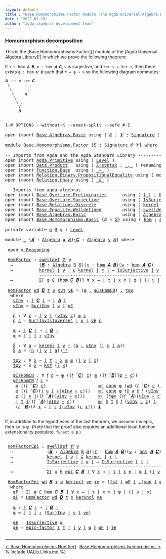 ```yaml
---
layout: default
title : "Base.Homomorphisms.Factor module (The Agda Universal Algebra Library)"
date : "2021-09-20"
author: "agda-algebras development team"
---
```


### <a id="homomorphism-decomposition">Homomorphism decomposition</a>

This is the [Base.Homomorphisms.Factor][] module of the [Agda Universal Algebra Library][] in which we prove the following theorem:

If `τ : hom 𝑨 𝑩`, `ν : hom 𝑨 𝑪`, `ν` is surjective, and `ker ν ⊆ ker τ`, then there exists `φ : hom 𝑪 𝑩` such that `τ = φ ∘ ν` so the following diagram commutes:

```
𝑨 --- ν ->> 𝑪
 \         .
  \       .
   τ     φ
    \   .
     \ .
      V
      𝑩
```

<pre class="Agda">

<a id="642" class="Symbol">{-#</a> <a id="646" class="Keyword">OPTIONS</a> <a id="654" class="Pragma">--without-K</a> <a id="666" class="Pragma">--exact-split</a> <a id="680" class="Pragma">--safe</a> <a id="687" class="Symbol">#-}</a>

<a id="692" class="Keyword">open</a> <a id="697" class="Keyword">import</a> <a id="704" href="Base.Algebras.Basic.html" class="Module">Base.Algebras.Basic</a> <a id="724" class="Keyword">using</a> <a id="730" class="Symbol">(</a> <a id="732" href="Base.Algebras.Basic.html#1160" class="Generalizable">𝓞</a> <a id="734" class="Symbol">;</a> <a id="736" href="Base.Algebras.Basic.html#1162" class="Generalizable">𝓥</a> <a id="738" class="Symbol">;</a> <a id="740" href="Base.Algebras.Basic.html#3888" class="Function">Signature</a> <a id="750" class="Symbol">)</a>

<a id="753" class="Keyword">module</a> <a id="760" href="Base.Homomorphisms.Factor.html" class="Module">Base.Homomorphisms.Factor</a> <a id="786" class="Symbol">{</a><a id="787" href="Base.Homomorphisms.Factor.html#787" class="Bound">𝑆</a> <a id="789" class="Symbol">:</a> <a id="791" href="Base.Algebras.Basic.html#3888" class="Function">Signature</a> <a id="801" href="Base.Algebras.Basic.html#1160" class="Generalizable">𝓞</a> <a id="803" href="Base.Algebras.Basic.html#1162" class="Generalizable">𝓥</a><a id="804" class="Symbol">}</a> <a id="806" class="Keyword">where</a>

<a id="813" class="Comment">-- Imports from Agda and the Agda Standard Library ---------------------------------------</a>
<a id="904" class="Keyword">open</a> <a id="909" class="Keyword">import</a> <a id="916" href="Agda.Primitive.html" class="Module">Agda.Primitive</a> <a id="931" class="Keyword">using</a> <a id="937" class="Symbol">(</a> <a id="939" href="Agda.Primitive.html#597" class="Postulate">Level</a> <a id="945" class="Symbol">)</a>
<a id="947" class="Keyword">open</a> <a id="952" class="Keyword">import</a> <a id="959" href="Data.Product.html" class="Module">Data.Product</a>   <a id="974" class="Keyword">using</a> <a id="980" class="Symbol">(</a> <a id="982" href="Data.Product.html#916" class="Function">Σ-syntax</a> <a id="991" class="Symbol">;</a> <a id="993" href="Agda.Builtin.Sigma.html#236" class="InductiveConstructor Operator">_,_</a> <a id="997" class="Symbol">)</a> <a id="999" class="Keyword">renaming</a> <a id="1008" class="Symbol">(</a><a id="1009" href="Agda.Builtin.Sigma.html#252" class="Field">proj₁</a> <a id="1015" class="Symbol">to</a> <a id="1018" class="Field">fst</a> <a id="1022" class="Symbol">;</a> <a id="1024" href="Agda.Builtin.Sigma.html#264" class="Field">proj₂</a> <a id="1030" class="Symbol">to</a> <a id="1033" class="Field">snd</a><a id="1036" class="Symbol">)</a>
<a id="1038" class="Keyword">open</a> <a id="1043" class="Keyword">import</a> <a id="1050" href="Function.Base.html" class="Module">Function.Base</a>  <a id="1065" class="Keyword">using</a> <a id="1071" class="Symbol">(</a> <a id="1073" href="Function.Base.html#1031" class="Function Operator">_∘_</a> <a id="1077" class="Symbol">)</a>
<a id="1079" class="Keyword">open</a> <a id="1084" class="Keyword">import</a> <a id="1091" href="Relation.Binary.PropositionalEquality.html" class="Module">Relation.Binary.PropositionalEquality</a> <a id="1129" class="Keyword">using</a> <a id="1135" class="Symbol">(</a> <a id="1137" class="Keyword">module</a> <a id="1144" href="Relation.Binary.PropositionalEquality.Core.html#2708" class="Module">≡-Reasoning</a> <a id="1156" class="Symbol">;</a> <a id="1158" href="Agda.Builtin.Equality.html#151" class="Datatype Operator">_≡_</a> <a id="1162" class="Symbol">;</a> <a id="1164" href="Relation.Binary.PropositionalEquality.Core.html#1130" class="Function">cong</a> <a id="1169" class="Symbol">)</a>
<a id="1171" class="Keyword">open</a> <a id="1176" class="Keyword">import</a> <a id="1183" href="Relation.Unary.html" class="Module">Relation.Unary</a> <a id="1198" class="Keyword">using</a> <a id="1204" class="Symbol">(</a> <a id="1206" href="Relation.Unary.html#1742" class="Function Operator">_⊆_</a> <a id="1210" class="Symbol">)</a>

<a id="1213" class="Comment">-- Imports from agda-algebras --------------------------------------------------------------</a>
<a id="1306" class="Keyword">open</a> <a id="1311" class="Keyword">import</a> <a id="1318" href="Base.Overture.Preliminaries.html" class="Module">Base.Overture.Preliminaries</a>      <a id="1351" class="Keyword">using</a> <a id="1357" class="Symbol">(</a> <a id="1359" href="Base.Overture.Preliminaries.html#4397" class="Function Operator">∣_∣</a> <a id="1363" class="Symbol">;</a> <a id="1365" href="Base.Overture.Preliminaries.html#4435" class="Function Operator">∥_∥</a> <a id="1369" class="Symbol">;</a> <a id="1371" href="Base.Overture.Preliminaries.html#4990" class="Function Operator">_⁻¹</a> <a id="1375" class="Symbol">)</a>
<a id="1377" class="Keyword">open</a> <a id="1382" class="Keyword">import</a> <a id="1389" href="Base.Overture.Surjective.html" class="Module">Base.Overture.Surjective</a>         <a id="1422" class="Keyword">using</a> <a id="1428" class="Symbol">(</a> <a id="1430" href="Base.Overture.Surjective.html#1692" class="Function">IsSurjective</a> <a id="1443" class="Symbol">;</a> <a id="1445" href="Base.Overture.Surjective.html#2311" class="Function">SurjInv</a> <a id="1453" class="Symbol">;</a> <a id="1455" href="Base.Overture.Surjective.html#2621" class="Function">SurjInvIsInverseʳ</a> <a id="1473" class="Symbol">;</a> <a id="1475" href="Base.Overture.Surjective.html#2788" class="Function">epic-factor</a> <a id="1487" class="Symbol">)</a>
<a id="1489" class="Keyword">open</a> <a id="1494" class="Keyword">import</a> <a id="1501" href="Base.Relations.Discrete.html" class="Module">Base.Relations.Discrete</a>          <a id="1534" class="Keyword">using</a> <a id="1540" class="Symbol">(</a> <a id="1542" href="Base.Relations.Discrete.html#4539" class="Function">kernel</a> <a id="1549" class="Symbol">)</a>
<a id="1551" class="Keyword">open</a> <a id="1556" class="Keyword">import</a> <a id="1563" href="Base.Equality.Welldefined.html" class="Module">Base.Equality.Welldefined</a>        <a id="1596" class="Keyword">using</a> <a id="1602" class="Symbol">(</a> <a id="1604" href="Base.Equality.Welldefined.html#2671" class="Function">swelldef</a> <a id="1613" class="Symbol">)</a>
<a id="1615" class="Keyword">open</a> <a id="1620" class="Keyword">import</a> <a id="1627" href="Base.Algebras.Basic.html" class="Module">Base.Algebras.Basic</a>              <a id="1660" class="Keyword">using</a> <a id="1666" class="Symbol">(</a> <a id="1668" href="Base.Algebras.Basic.html#6252" class="Function">Algebra</a> <a id="1676" class="Symbol">;</a> <a id="1678" href="Base.Algebras.Basic.html#9427" class="Function Operator">_̂_</a><a id="1681" class="Symbol">)</a>
<a id="1683" class="Keyword">open</a> <a id="1688" class="Keyword">import</a> <a id="1695" href="Base.Homomorphisms.Basic.html" class="Module">Base.Homomorphisms.Basic</a> <a id="1720" class="Symbol">{</a><a id="1721" class="Argument">𝑆</a> <a id="1723" class="Symbol">=</a> <a id="1725" href="Base.Homomorphisms.Factor.html#787" class="Bound">𝑆</a><a id="1726" class="Symbol">}</a> <a id="1728" class="Keyword">using</a> <a id="1734" class="Symbol">(</a> <a id="1736" href="Base.Homomorphisms.Basic.html#2682" class="Function">hom</a> <a id="1740" class="Symbol">;</a> <a id="1742" href="Base.Homomorphisms.Basic.html#4326" class="Function">epi</a> <a id="1746" class="Symbol">)</a>

<a id="1749" class="Keyword">private</a> <a id="1757" class="Keyword">variable</a> <a id="1766" href="Base.Homomorphisms.Factor.html#1766" class="Generalizable">α</a> <a id="1768" href="Base.Homomorphisms.Factor.html#1768" class="Generalizable">β</a> <a id="1770" href="Base.Homomorphisms.Factor.html#1770" class="Generalizable">γ</a> <a id="1772" class="Symbol">:</a> <a id="1774" href="Agda.Primitive.html#597" class="Postulate">Level</a>

<a id="1781" class="Keyword">module</a> <a id="1788" href="Base.Homomorphisms.Factor.html#1788" class="Module">_</a> <a id="1790" class="Symbol">{</a><a id="1791" href="Base.Homomorphisms.Factor.html#1791" class="Bound">𝑨</a> <a id="1793" class="Symbol">:</a> <a id="1795" href="Base.Algebras.Basic.html#6252" class="Function">Algebra</a> <a id="1803" href="Base.Homomorphisms.Factor.html#1766" class="Generalizable">α</a> <a id="1805" href="Base.Homomorphisms.Factor.html#787" class="Bound">𝑆</a><a id="1806" class="Symbol">}{</a><a id="1808" href="Base.Homomorphisms.Factor.html#1808" class="Bound">𝑪</a> <a id="1810" class="Symbol">:</a> <a id="1812" href="Base.Algebras.Basic.html#6252" class="Function">Algebra</a> <a id="1820" href="Base.Homomorphisms.Factor.html#1770" class="Generalizable">γ</a> <a id="1822" href="Base.Homomorphisms.Factor.html#787" class="Bound">𝑆</a><a id="1823" class="Symbol">}</a> <a id="1825" class="Keyword">where</a>

 <a id="1833" class="Keyword">open</a> <a id="1838" href="Relation.Binary.PropositionalEquality.Core.html#2708" class="Module">≡-Reasoning</a>

 <a id="1852" href="Base.Homomorphisms.Factor.html#1852" class="Function">HomFactor</a> <a id="1862" class="Symbol">:</a> <a id="1864" href="Base.Equality.Welldefined.html#2671" class="Function">swelldef</a> <a id="1873" href="Base.Homomorphisms.Factor.html#803" class="Bound">𝓥</a> <a id="1875" href="Base.Homomorphisms.Factor.html#1820" class="Bound">γ</a>
  <a id="1879" class="Symbol">→</a>          <a id="1890" class="Symbol">(</a><a id="1891" href="Base.Homomorphisms.Factor.html#1891" class="Bound">𝑩</a> <a id="1893" class="Symbol">:</a> <a id="1895" href="Base.Algebras.Basic.html#6252" class="Function">Algebra</a> <a id="1903" href="Base.Homomorphisms.Factor.html#1768" class="Generalizable">β</a> <a id="1905" href="Base.Homomorphisms.Factor.html#787" class="Bound">𝑆</a><a id="1906" class="Symbol">)(</a><a id="1908" href="Base.Homomorphisms.Factor.html#1908" class="Bound">τ</a> <a id="1910" class="Symbol">:</a> <a id="1912" href="Base.Homomorphisms.Basic.html#2682" class="Function">hom</a> <a id="1916" href="Base.Homomorphisms.Factor.html#1791" class="Bound">𝑨</a> <a id="1918" href="Base.Homomorphisms.Factor.html#1891" class="Bound">𝑩</a><a id="1919" class="Symbol">)(</a><a id="1921" href="Base.Homomorphisms.Factor.html#1921" class="Bound">ν</a> <a id="1923" class="Symbol">:</a> <a id="1925" href="Base.Homomorphisms.Basic.html#2682" class="Function">hom</a> <a id="1929" href="Base.Homomorphisms.Factor.html#1791" class="Bound">𝑨</a> <a id="1931" href="Base.Homomorphisms.Factor.html#1808" class="Bound">𝑪</a><a id="1932" class="Symbol">)</a>
  <a id="1936" class="Symbol">→</a>          <a id="1947" href="Base.Relations.Discrete.html#4539" class="Function">kernel</a> <a id="1954" href="Base.Overture.Preliminaries.html#4397" class="Function Operator">∣</a> <a id="1956" href="Base.Homomorphisms.Factor.html#1921" class="Bound">ν</a> <a id="1958" href="Base.Overture.Preliminaries.html#4397" class="Function Operator">∣</a> <a id="1960" href="Relation.Unary.html#1742" class="Function Operator">⊆</a> <a id="1962" href="Base.Relations.Discrete.html#4539" class="Function">kernel</a> <a id="1969" href="Base.Overture.Preliminaries.html#4397" class="Function Operator">∣</a> <a id="1971" href="Base.Homomorphisms.Factor.html#1908" class="Bound">τ</a> <a id="1973" href="Base.Overture.Preliminaries.html#4397" class="Function Operator">∣</a> <a id="1975" class="Symbol">→</a> <a id="1977" href="Base.Overture.Surjective.html#1692" class="Function">IsSurjective</a> <a id="1990" href="Base.Overture.Preliminaries.html#4397" class="Function Operator">∣</a> <a id="1992" href="Base.Homomorphisms.Factor.html#1921" class="Bound">ν</a> <a id="1994" href="Base.Overture.Preliminaries.html#4397" class="Function Operator">∣</a>
             <a id="2009" class="Comment">--------------------------------------------------</a>
  <a id="2062" class="Symbol">→</a>          <a id="2073" href="Data.Product.html#916" class="Function">Σ[</a> <a id="2076" href="Base.Homomorphisms.Factor.html#2076" class="Bound">φ</a> <a id="2078" href="Data.Product.html#916" class="Function">∈</a> <a id="2080" class="Symbol">(</a><a id="2081" href="Base.Homomorphisms.Basic.html#2682" class="Function">hom</a> <a id="2085" href="Base.Homomorphisms.Factor.html#1808" class="Bound">𝑪</a> <a id="2087" href="Base.Homomorphisms.Factor.html#1891" class="Bound">𝑩</a><a id="2088" class="Symbol">)</a><a id="2089" href="Data.Product.html#916" class="Function">]</a> <a id="2091" class="Symbol">∀</a> <a id="2093" href="Base.Homomorphisms.Factor.html#2093" class="Bound">x</a> <a id="2095" class="Symbol">→</a> <a id="2097" href="Base.Overture.Preliminaries.html#4397" class="Function Operator">∣</a> <a id="2099" href="Base.Homomorphisms.Factor.html#1908" class="Bound">τ</a> <a id="2101" href="Base.Overture.Preliminaries.html#4397" class="Function Operator">∣</a> <a id="2103" href="Base.Homomorphisms.Factor.html#2093" class="Bound">x</a> <a id="2105" href="Agda.Builtin.Equality.html#151" class="Datatype Operator">≡</a> <a id="2107" href="Base.Overture.Preliminaries.html#4397" class="Function Operator">∣</a> <a id="2109" href="Base.Homomorphisms.Factor.html#2076" class="Bound">φ</a> <a id="2111" href="Base.Overture.Preliminaries.html#4397" class="Function Operator">∣</a> <a id="2113" class="Symbol">(</a><a id="2114" href="Base.Overture.Preliminaries.html#4397" class="Function Operator">∣</a> <a id="2116" href="Base.Homomorphisms.Factor.html#1921" class="Bound">ν</a> <a id="2118" href="Base.Overture.Preliminaries.html#4397" class="Function Operator">∣</a> <a id="2120" href="Base.Homomorphisms.Factor.html#2093" class="Bound">x</a><a id="2121" class="Symbol">)</a>

 <a id="2125" href="Base.Homomorphisms.Factor.html#1852" class="Function">HomFactor</a> <a id="2135" href="Base.Homomorphisms.Factor.html#2135" class="Bound">wd</a> <a id="2138" href="Base.Homomorphisms.Factor.html#2138" class="Bound">𝑩</a> <a id="2140" href="Base.Homomorphisms.Factor.html#2140" class="Bound">τ</a> <a id="2142" href="Base.Homomorphisms.Factor.html#2142" class="Bound">ν</a> <a id="2144" href="Base.Homomorphisms.Factor.html#2144" class="Bound">Kντ</a> <a id="2148" href="Base.Homomorphisms.Factor.html#2148" class="Bound">νE</a> <a id="2151" class="Symbol">=</a> <a id="2153" class="Symbol">(</a><a id="2154" href="Base.Homomorphisms.Factor.html#2308" class="Function">φ</a> <a id="2156" href="Agda.Builtin.Sigma.html#236" class="InductiveConstructor Operator">,</a> <a id="2158" href="Base.Homomorphisms.Factor.html#2486" class="Function">φIsHomCB</a><a id="2166" class="Symbol">)</a> <a id="2168" href="Agda.Builtin.Sigma.html#236" class="InductiveConstructor Operator">,</a> <a id="2170" href="Base.Homomorphisms.Factor.html#2423" class="Function">τφν</a>
  <a id="2176" class="Keyword">where</a>
   <a id="2185" href="Base.Homomorphisms.Factor.html#2185" class="Function">νInv</a> <a id="2190" class="Symbol">:</a> <a id="2192" href="Base.Overture.Preliminaries.html#4397" class="Function Operator">∣</a> <a id="2194" href="Base.Homomorphisms.Factor.html#1808" class="Bound">𝑪</a> <a id="2196" href="Base.Overture.Preliminaries.html#4397" class="Function Operator">∣</a> <a id="2198" class="Symbol">→</a> <a id="2200" href="Base.Overture.Preliminaries.html#4397" class="Function Operator">∣</a> <a id="2202" href="Base.Homomorphisms.Factor.html#1791" class="Bound">𝑨</a> <a id="2204" href="Base.Overture.Preliminaries.html#4397" class="Function Operator">∣</a>
   <a id="2209" href="Base.Homomorphisms.Factor.html#2185" class="Function">νInv</a> <a id="2214" class="Symbol">=</a> <a id="2216" href="Base.Overture.Surjective.html#2311" class="Function">SurjInv</a> <a id="2224" href="Base.Overture.Preliminaries.html#4397" class="Function Operator">∣</a> <a id="2226" href="Base.Homomorphisms.Factor.html#2142" class="Bound">ν</a> <a id="2228" href="Base.Overture.Preliminaries.html#4397" class="Function Operator">∣</a> <a id="2230" href="Base.Homomorphisms.Factor.html#2148" class="Bound">νE</a>

   <a id="2237" href="Base.Homomorphisms.Factor.html#2237" class="Function">η</a> <a id="2239" class="Symbol">:</a> <a id="2241" class="Symbol">∀</a> <a id="2243" href="Base.Homomorphisms.Factor.html#2243" class="Bound">c</a> <a id="2245" class="Symbol">→</a> <a id="2247" href="Base.Overture.Preliminaries.html#4397" class="Function Operator">∣</a> <a id="2249" href="Base.Homomorphisms.Factor.html#2142" class="Bound">ν</a> <a id="2251" href="Base.Overture.Preliminaries.html#4397" class="Function Operator">∣</a> <a id="2253" class="Symbol">(</a><a id="2254" href="Base.Homomorphisms.Factor.html#2185" class="Function">νInv</a> <a id="2259" href="Base.Homomorphisms.Factor.html#2243" class="Bound">c</a><a id="2260" class="Symbol">)</a> <a id="2262" href="Agda.Builtin.Equality.html#151" class="Datatype Operator">≡</a> <a id="2264" href="Base.Homomorphisms.Factor.html#2243" class="Bound">c</a>
   <a id="2269" href="Base.Homomorphisms.Factor.html#2237" class="Function">η</a> <a id="2271" href="Base.Homomorphisms.Factor.html#2271" class="Bound">c</a> <a id="2273" class="Symbol">=</a> <a id="2275" href="Base.Overture.Surjective.html#2621" class="Function">SurjInvIsInverseʳ</a> <a id="2293" href="Base.Overture.Preliminaries.html#4397" class="Function Operator">∣</a> <a id="2295" href="Base.Homomorphisms.Factor.html#2142" class="Bound">ν</a> <a id="2297" href="Base.Overture.Preliminaries.html#4397" class="Function Operator">∣</a> <a id="2299" href="Base.Homomorphisms.Factor.html#2148" class="Bound">νE</a> <a id="2302" href="Base.Homomorphisms.Factor.html#2271" class="Bound">c</a>

   <a id="2308" href="Base.Homomorphisms.Factor.html#2308" class="Function">φ</a> <a id="2310" class="Symbol">:</a> <a id="2312" href="Base.Overture.Preliminaries.html#4397" class="Function Operator">∣</a> <a id="2314" href="Base.Homomorphisms.Factor.html#1808" class="Bound">𝑪</a> <a id="2316" href="Base.Overture.Preliminaries.html#4397" class="Function Operator">∣</a> <a id="2318" class="Symbol">→</a> <a id="2320" href="Base.Overture.Preliminaries.html#4397" class="Function Operator">∣</a> <a id="2322" href="Base.Homomorphisms.Factor.html#2138" class="Bound">𝑩</a> <a id="2324" href="Base.Overture.Preliminaries.html#4397" class="Function Operator">∣</a>
   <a id="2329" href="Base.Homomorphisms.Factor.html#2308" class="Function">φ</a> <a id="2331" class="Symbol">=</a> <a id="2333" href="Base.Overture.Preliminaries.html#4397" class="Function Operator">∣</a> <a id="2335" href="Base.Homomorphisms.Factor.html#2140" class="Bound">τ</a> <a id="2337" href="Base.Overture.Preliminaries.html#4397" class="Function Operator">∣</a> <a id="2339" href="Function.Base.html#1031" class="Function Operator">∘</a> <a id="2341" href="Base.Homomorphisms.Factor.html#2185" class="Function">νInv</a>

   <a id="2350" href="Base.Homomorphisms.Factor.html#2350" class="Function">ξ</a> <a id="2352" class="Symbol">:</a> <a id="2354" class="Symbol">∀</a> <a id="2356" href="Base.Homomorphisms.Factor.html#2356" class="Bound">a</a> <a id="2358" class="Symbol">→</a> <a id="2360" href="Base.Relations.Discrete.html#4539" class="Function">kernel</a> <a id="2367" href="Base.Overture.Preliminaries.html#4397" class="Function Operator">∣</a> <a id="2369" href="Base.Homomorphisms.Factor.html#2142" class="Bound">ν</a> <a id="2371" href="Base.Overture.Preliminaries.html#4397" class="Function Operator">∣</a> <a id="2373" class="Symbol">(</a><a id="2374" href="Base.Homomorphisms.Factor.html#2356" class="Bound">a</a> <a id="2376" href="Agda.Builtin.Sigma.html#236" class="InductiveConstructor Operator">,</a> <a id="2378" href="Base.Homomorphisms.Factor.html#2185" class="Function">νInv</a> <a id="2383" class="Symbol">(</a><a id="2384" href="Base.Overture.Preliminaries.html#4397" class="Function Operator">∣</a> <a id="2386" href="Base.Homomorphisms.Factor.html#2142" class="Bound">ν</a> <a id="2388" href="Base.Overture.Preliminaries.html#4397" class="Function Operator">∣</a> <a id="2390" href="Base.Homomorphisms.Factor.html#2356" class="Bound">a</a><a id="2391" class="Symbol">))</a>
   <a id="2397" href="Base.Homomorphisms.Factor.html#2350" class="Function">ξ</a> <a id="2399" href="Base.Homomorphisms.Factor.html#2399" class="Bound">a</a> <a id="2401" class="Symbol">=</a> <a id="2403" class="Symbol">(</a><a id="2404" href="Base.Homomorphisms.Factor.html#2237" class="Function">η</a> <a id="2406" class="Symbol">(</a><a id="2407" href="Base.Overture.Preliminaries.html#4397" class="Function Operator">∣</a> <a id="2409" href="Base.Homomorphisms.Factor.html#2142" class="Bound">ν</a> <a id="2411" href="Base.Overture.Preliminaries.html#4397" class="Function Operator">∣</a> <a id="2413" href="Base.Homomorphisms.Factor.html#2399" class="Bound">a</a><a id="2414" class="Symbol">))</a><a id="2416" href="Base.Overture.Preliminaries.html#4990" class="Function Operator">⁻¹</a>

   <a id="2423" href="Base.Homomorphisms.Factor.html#2423" class="Function">τφν</a> <a id="2427" class="Symbol">:</a> <a id="2429" class="Symbol">∀</a> <a id="2431" href="Base.Homomorphisms.Factor.html#2431" class="Bound">x</a> <a id="2433" class="Symbol">→</a> <a id="2435" href="Base.Overture.Preliminaries.html#4397" class="Function Operator">∣</a> <a id="2437" href="Base.Homomorphisms.Factor.html#2140" class="Bound">τ</a> <a id="2439" href="Base.Overture.Preliminaries.html#4397" class="Function Operator">∣</a> <a id="2441" href="Base.Homomorphisms.Factor.html#2431" class="Bound">x</a> <a id="2443" href="Agda.Builtin.Equality.html#151" class="Datatype Operator">≡</a> <a id="2445" href="Base.Homomorphisms.Factor.html#2308" class="Function">φ</a> <a id="2447" class="Symbol">(</a><a id="2448" href="Base.Overture.Preliminaries.html#4397" class="Function Operator">∣</a> <a id="2450" href="Base.Homomorphisms.Factor.html#2142" class="Bound">ν</a> <a id="2452" href="Base.Overture.Preliminaries.html#4397" class="Function Operator">∣</a> <a id="2454" href="Base.Homomorphisms.Factor.html#2431" class="Bound">x</a><a id="2455" class="Symbol">)</a>
   <a id="2460" href="Base.Homomorphisms.Factor.html#2423" class="Function">τφν</a> <a id="2464" class="Symbol">=</a> <a id="2466" class="Symbol">λ</a> <a id="2468" href="Base.Homomorphisms.Factor.html#2468" class="Bound">x</a> <a id="2470" class="Symbol">→</a> <a id="2472" href="Base.Homomorphisms.Factor.html#2144" class="Bound">Kντ</a> <a id="2476" class="Symbol">(</a><a id="2477" href="Base.Homomorphisms.Factor.html#2350" class="Function">ξ</a> <a id="2479" href="Base.Homomorphisms.Factor.html#2468" class="Bound">x</a><a id="2480" class="Symbol">)</a>

   <a id="2486" href="Base.Homomorphisms.Factor.html#2486" class="Function">φIsHomCB</a> <a id="2495" class="Symbol">:</a> <a id="2497" class="Symbol">∀</a> <a id="2499" href="Base.Homomorphisms.Factor.html#2499" class="Bound">𝑓</a> <a id="2501" href="Base.Homomorphisms.Factor.html#2501" class="Bound">c</a> <a id="2503" class="Symbol">→</a> <a id="2505" href="Base.Homomorphisms.Factor.html#2308" class="Function">φ</a> <a id="2507" class="Symbol">((</a><a id="2509" href="Base.Homomorphisms.Factor.html#2499" class="Bound">𝑓</a> <a id="2511" href="Base.Algebras.Basic.html#9427" class="Function Operator">̂</a> <a id="2513" href="Base.Homomorphisms.Factor.html#1808" class="Bound">𝑪</a><a id="2514" class="Symbol">)</a> <a id="2516" href="Base.Homomorphisms.Factor.html#2501" class="Bound">c</a><a id="2517" class="Symbol">)</a> <a id="2519" href="Agda.Builtin.Equality.html#151" class="Datatype Operator">≡</a> <a id="2521" class="Symbol">((</a><a id="2523" href="Base.Homomorphisms.Factor.html#2499" class="Bound">𝑓</a> <a id="2525" href="Base.Algebras.Basic.html#9427" class="Function Operator">̂</a> <a id="2527" href="Base.Homomorphisms.Factor.html#2138" class="Bound">𝑩</a><a id="2528" class="Symbol">)(</a><a id="2530" href="Base.Homomorphisms.Factor.html#2308" class="Function">φ</a> <a id="2532" href="Function.Base.html#1031" class="Function Operator">∘</a> <a id="2534" href="Base.Homomorphisms.Factor.html#2501" class="Bound">c</a><a id="2535" class="Symbol">))</a>
   <a id="2541" href="Base.Homomorphisms.Factor.html#2486" class="Function">φIsHomCB</a> <a id="2550" href="Base.Homomorphisms.Factor.html#2550" class="Bound">𝑓</a> <a id="2552" href="Base.Homomorphisms.Factor.html#2552" class="Bound">c</a> <a id="2554" class="Symbol">=</a>
    <a id="2560" href="Base.Homomorphisms.Factor.html#2308" class="Function">φ</a> <a id="2562" class="Symbol">((</a><a id="2564" href="Base.Homomorphisms.Factor.html#2550" class="Bound">𝑓</a> <a id="2566" href="Base.Algebras.Basic.html#9427" class="Function Operator">̂</a> <a id="2568" href="Base.Homomorphisms.Factor.html#1808" class="Bound">𝑪</a><a id="2569" class="Symbol">)</a> <a id="2571" href="Base.Homomorphisms.Factor.html#2552" class="Bound">c</a><a id="2572" class="Symbol">)</a>                    <a id="2593" href="Relation.Binary.PropositionalEquality.Core.html#2923" class="Function">≡⟨</a> <a id="2596" href="Relation.Binary.PropositionalEquality.Core.html#1130" class="Function">cong</a> <a id="2601" href="Base.Homomorphisms.Factor.html#2308" class="Function">φ</a> <a id="2603" class="Symbol">(</a><a id="2604" href="Base.Homomorphisms.Factor.html#2135" class="Bound">wd</a> <a id="2607" class="Symbol">(</a><a id="2608" href="Base.Homomorphisms.Factor.html#2550" class="Bound">𝑓</a> <a id="2610" href="Base.Algebras.Basic.html#9427" class="Function Operator">̂</a> <a id="2612" href="Base.Homomorphisms.Factor.html#1808" class="Bound">𝑪</a><a id="2613" class="Symbol">)</a> <a id="2615" href="Base.Homomorphisms.Factor.html#2552" class="Bound">c</a> <a id="2617" class="Symbol">(</a><a id="2618" href="Base.Overture.Preliminaries.html#4397" class="Function Operator">∣</a> <a id="2620" href="Base.Homomorphisms.Factor.html#2142" class="Bound">ν</a> <a id="2622" href="Base.Overture.Preliminaries.html#4397" class="Function Operator">∣</a> <a id="2624" href="Function.Base.html#1031" class="Function Operator">∘</a> <a id="2626" class="Symbol">(</a><a id="2627" href="Base.Homomorphisms.Factor.html#2185" class="Function">νInv</a> <a id="2632" href="Function.Base.html#1031" class="Function Operator">∘</a> <a id="2634" href="Base.Homomorphisms.Factor.html#2552" class="Bound">c</a><a id="2635" class="Symbol">))</a> <a id="2638" class="Symbol">(λ</a> <a id="2641" href="Base.Homomorphisms.Factor.html#2641" class="Bound">i</a> <a id="2643" class="Symbol">→</a> <a id="2645" class="Symbol">(</a><a id="2646" href="Base.Homomorphisms.Factor.html#2237" class="Function">η</a> <a id="2648" class="Symbol">(</a><a id="2649" href="Base.Homomorphisms.Factor.html#2552" class="Bound">c</a> <a id="2651" href="Base.Homomorphisms.Factor.html#2641" class="Bound">i</a><a id="2652" class="Symbol">))</a><a id="2654" href="Base.Overture.Preliminaries.html#4990" class="Function Operator">⁻¹</a><a id="2656" class="Symbol">))</a><a id="2658" href="Relation.Binary.PropositionalEquality.Core.html#2923" class="Function">⟩</a>
    <a id="2664" href="Base.Homomorphisms.Factor.html#2308" class="Function">φ</a> <a id="2666" class="Symbol">((</a><a id="2668" href="Base.Homomorphisms.Factor.html#2550" class="Bound">𝑓</a> <a id="2670" href="Base.Algebras.Basic.html#9427" class="Function Operator">̂</a> <a id="2672" href="Base.Homomorphisms.Factor.html#1808" class="Bound">𝑪</a><a id="2673" class="Symbol">)(</a><a id="2675" href="Base.Overture.Preliminaries.html#4397" class="Function Operator">∣</a> <a id="2677" href="Base.Homomorphisms.Factor.html#2142" class="Bound">ν</a> <a id="2679" href="Base.Overture.Preliminaries.html#4397" class="Function Operator">∣</a> <a id="2681" href="Function.Base.html#1031" class="Function Operator">∘</a><a id="2682" class="Symbol">(</a><a id="2683" href="Base.Homomorphisms.Factor.html#2185" class="Function">νInv</a> <a id="2688" href="Function.Base.html#1031" class="Function Operator">∘</a> <a id="2690" href="Base.Homomorphisms.Factor.html#2552" class="Bound">c</a><a id="2691" class="Symbol">)))</a>   <a id="2697" href="Relation.Binary.PropositionalEquality.Core.html#2923" class="Function">≡⟨</a> <a id="2700" href="Relation.Binary.PropositionalEquality.Core.html#1130" class="Function">cong</a> <a id="2705" href="Base.Homomorphisms.Factor.html#2308" class="Function">φ</a> <a id="2707" class="Symbol">(</a><a id="2708" href="Base.Overture.Preliminaries.html#4435" class="Function Operator">∥</a> <a id="2710" href="Base.Homomorphisms.Factor.html#2142" class="Bound">ν</a> <a id="2712" href="Base.Overture.Preliminaries.html#4435" class="Function Operator">∥</a> <a id="2714" href="Base.Homomorphisms.Factor.html#2550" class="Bound">𝑓</a> <a id="2716" class="Symbol">(</a><a id="2717" href="Base.Homomorphisms.Factor.html#2185" class="Function">νInv</a> <a id="2722" href="Function.Base.html#1031" class="Function Operator">∘</a> <a id="2724" href="Base.Homomorphisms.Factor.html#2552" class="Bound">c</a><a id="2725" class="Symbol">))</a><a id="2727" href="Base.Overture.Preliminaries.html#4990" class="Function Operator">⁻¹</a> <a id="2730" href="Relation.Binary.PropositionalEquality.Core.html#2923" class="Function">⟩</a>
    <a id="2736" href="Base.Homomorphisms.Factor.html#2308" class="Function">φ</a> <a id="2738" class="Symbol">(</a><a id="2739" href="Base.Overture.Preliminaries.html#4397" class="Function Operator">∣</a> <a id="2741" href="Base.Homomorphisms.Factor.html#2142" class="Bound">ν</a> <a id="2743" href="Base.Overture.Preliminaries.html#4397" class="Function Operator">∣</a><a id="2744" class="Symbol">((</a><a id="2746" href="Base.Homomorphisms.Factor.html#2550" class="Bound">𝑓</a> <a id="2748" href="Base.Algebras.Basic.html#9427" class="Function Operator">̂</a> <a id="2750" href="Base.Homomorphisms.Factor.html#1791" class="Bound">𝑨</a><a id="2751" class="Symbol">)(</a><a id="2753" href="Base.Homomorphisms.Factor.html#2185" class="Function">νInv</a> <a id="2758" href="Function.Base.html#1031" class="Function Operator">∘</a> <a id="2760" href="Base.Homomorphisms.Factor.html#2552" class="Bound">c</a><a id="2761" class="Symbol">)))</a>     <a id="2769" href="Relation.Binary.PropositionalEquality.Core.html#2923" class="Function">≡⟨</a> <a id="2772" class="Symbol">(</a><a id="2773" href="Base.Homomorphisms.Factor.html#2423" class="Function">τφν</a> <a id="2777" class="Symbol">((</a><a id="2779" href="Base.Homomorphisms.Factor.html#2550" class="Bound">𝑓</a> <a id="2781" href="Base.Algebras.Basic.html#9427" class="Function Operator">̂</a> <a id="2783" href="Base.Homomorphisms.Factor.html#1791" class="Bound">𝑨</a><a id="2784" class="Symbol">)(</a><a id="2786" href="Base.Homomorphisms.Factor.html#2185" class="Function">νInv</a> <a id="2791" href="Function.Base.html#1031" class="Function Operator">∘</a> <a id="2793" href="Base.Homomorphisms.Factor.html#2552" class="Bound">c</a><a id="2794" class="Symbol">)))</a><a id="2797" href="Base.Overture.Preliminaries.html#4990" class="Function Operator">⁻¹</a> <a id="2800" href="Relation.Binary.PropositionalEquality.Core.html#2923" class="Function">⟩</a>
    <a id="2806" href="Base.Overture.Preliminaries.html#4397" class="Function Operator">∣</a> <a id="2808" href="Base.Homomorphisms.Factor.html#2140" class="Bound">τ</a> <a id="2810" href="Base.Overture.Preliminaries.html#4397" class="Function Operator">∣</a><a id="2811" class="Symbol">((</a><a id="2813" href="Base.Homomorphisms.Factor.html#2550" class="Bound">𝑓</a> <a id="2815" href="Base.Algebras.Basic.html#9427" class="Function Operator">̂</a> <a id="2817" href="Base.Homomorphisms.Factor.html#1791" class="Bound">𝑨</a><a id="2818" class="Symbol">)(</a><a id="2820" href="Base.Homomorphisms.Factor.html#2185" class="Function">νInv</a> <a id="2825" href="Function.Base.html#1031" class="Function Operator">∘</a> <a id="2827" href="Base.Homomorphisms.Factor.html#2552" class="Bound">c</a><a id="2828" class="Symbol">))</a>         <a id="2839" href="Relation.Binary.PropositionalEquality.Core.html#2923" class="Function">≡⟨</a> <a id="2842" href="Base.Overture.Preliminaries.html#4435" class="Function Operator">∥</a> <a id="2844" href="Base.Homomorphisms.Factor.html#2140" class="Bound">τ</a> <a id="2846" href="Base.Overture.Preliminaries.html#4435" class="Function Operator">∥</a> <a id="2848" href="Base.Homomorphisms.Factor.html#2550" class="Bound">𝑓</a> <a id="2850" class="Symbol">(</a><a id="2851" href="Base.Homomorphisms.Factor.html#2185" class="Function">νInv</a> <a id="2856" href="Function.Base.html#1031" class="Function Operator">∘</a> <a id="2858" href="Base.Homomorphisms.Factor.html#2552" class="Bound">c</a><a id="2859" class="Symbol">)</a> <a id="2861" href="Relation.Binary.PropositionalEquality.Core.html#2923" class="Function">⟩</a>
    <a id="2867" class="Symbol">(</a><a id="2868" href="Base.Homomorphisms.Factor.html#2550" class="Bound">𝑓</a> <a id="2870" href="Base.Algebras.Basic.html#9427" class="Function Operator">̂</a> <a id="2872" href="Base.Homomorphisms.Factor.html#2138" class="Bound">𝑩</a><a id="2873" class="Symbol">)(λ</a> <a id="2877" href="Base.Homomorphisms.Factor.html#2877" class="Bound">x</a> <a id="2879" class="Symbol">→</a> <a id="2881" href="Base.Overture.Preliminaries.html#4397" class="Function Operator">∣</a> <a id="2883" href="Base.Homomorphisms.Factor.html#2140" class="Bound">τ</a> <a id="2885" href="Base.Overture.Preliminaries.html#4397" class="Function Operator">∣</a><a id="2886" class="Symbol">(</a><a id="2887" href="Base.Homomorphisms.Factor.html#2185" class="Function">νInv</a> <a id="2892" class="Symbol">(</a><a id="2893" href="Base.Homomorphisms.Factor.html#2552" class="Bound">c</a> <a id="2895" href="Base.Homomorphisms.Factor.html#2877" class="Bound">x</a><a id="2896" class="Symbol">)))</a> <a id="2900" href="Relation.Binary.PropositionalEquality.Core.html#3105" class="Function Operator">∎</a>

</pre>

If, in addition to the hypotheses of the last theorem, we assume τ is epic, then so is φ. (Note that the proof also requires an additional local function extensionality postulate, `funext β β`.)

<pre class="Agda">

 <a id="3126" href="Base.Homomorphisms.Factor.html#3126" class="Function">HomFactorEpi</a> <a id="3139" class="Symbol">:</a> <a id="3141" href="Base.Equality.Welldefined.html#2671" class="Function">swelldef</a> <a id="3150" href="Base.Homomorphisms.Factor.html#803" class="Bound">𝓥</a> <a id="3152" href="Base.Homomorphisms.Factor.html#1820" class="Bound">γ</a>
  <a id="3156" class="Symbol">→</a>             <a id="3170" class="Symbol">(</a><a id="3171" href="Base.Homomorphisms.Factor.html#3171" class="Bound">𝑩</a> <a id="3173" class="Symbol">:</a> <a id="3175" href="Base.Algebras.Basic.html#6252" class="Function">Algebra</a> <a id="3183" href="Base.Homomorphisms.Factor.html#1768" class="Generalizable">β</a> <a id="3185" href="Base.Homomorphisms.Factor.html#787" class="Bound">𝑆</a><a id="3186" class="Symbol">)(</a><a id="3188" href="Base.Homomorphisms.Factor.html#3188" class="Bound">τ</a> <a id="3190" class="Symbol">:</a> <a id="3192" href="Base.Homomorphisms.Basic.html#2682" class="Function">hom</a> <a id="3196" href="Base.Homomorphisms.Factor.html#1791" class="Bound">𝑨</a> <a id="3198" href="Base.Homomorphisms.Factor.html#3171" class="Bound">𝑩</a><a id="3199" class="Symbol">)(</a><a id="3201" href="Base.Homomorphisms.Factor.html#3201" class="Bound">ν</a> <a id="3203" class="Symbol">:</a> <a id="3205" href="Base.Homomorphisms.Basic.html#2682" class="Function">hom</a> <a id="3209" href="Base.Homomorphisms.Factor.html#1791" class="Bound">𝑨</a> <a id="3211" href="Base.Homomorphisms.Factor.html#1808" class="Bound">𝑪</a><a id="3212" class="Symbol">)</a>
  <a id="3216" class="Symbol">→</a>             <a id="3230" href="Base.Relations.Discrete.html#4539" class="Function">kernel</a> <a id="3237" href="Base.Overture.Preliminaries.html#4397" class="Function Operator">∣</a> <a id="3239" href="Base.Homomorphisms.Factor.html#3201" class="Bound">ν</a> <a id="3241" href="Base.Overture.Preliminaries.html#4397" class="Function Operator">∣</a> <a id="3243" href="Relation.Unary.html#1742" class="Function Operator">⊆</a> <a id="3245" href="Base.Relations.Discrete.html#4539" class="Function">kernel</a> <a id="3252" href="Base.Overture.Preliminaries.html#4397" class="Function Operator">∣</a> <a id="3254" href="Base.Homomorphisms.Factor.html#3188" class="Bound">τ</a> <a id="3256" href="Base.Overture.Preliminaries.html#4397" class="Function Operator">∣</a>
  <a id="3260" class="Symbol">→</a>             <a id="3274" href="Base.Overture.Surjective.html#1692" class="Function">IsSurjective</a> <a id="3287" href="Base.Overture.Preliminaries.html#4397" class="Function Operator">∣</a> <a id="3289" href="Base.Homomorphisms.Factor.html#3201" class="Bound">ν</a> <a id="3291" href="Base.Overture.Preliminaries.html#4397" class="Function Operator">∣</a> <a id="3293" class="Symbol">→</a> <a id="3295" href="Base.Overture.Surjective.html#1692" class="Function">IsSurjective</a> <a id="3308" href="Base.Overture.Preliminaries.html#4397" class="Function Operator">∣</a> <a id="3310" href="Base.Homomorphisms.Factor.html#3188" class="Bound">τ</a> <a id="3312" href="Base.Overture.Preliminaries.html#4397" class="Function Operator">∣</a>
                <a id="3330" class="Comment">---------------------------------------------</a>
  <a id="3378" class="Symbol">→</a>             <a id="3392" href="Data.Product.html#916" class="Function">Σ[</a> <a id="3395" href="Base.Homomorphisms.Factor.html#3395" class="Bound">φ</a> <a id="3397" href="Data.Product.html#916" class="Function">∈</a> <a id="3399" href="Base.Homomorphisms.Basic.html#4326" class="Function">epi</a> <a id="3403" href="Base.Homomorphisms.Factor.html#1808" class="Bound">𝑪</a> <a id="3405" href="Base.Homomorphisms.Factor.html#3171" class="Bound">𝑩</a> <a id="3407" href="Data.Product.html#916" class="Function">]</a> <a id="3409" class="Symbol">∀</a> <a id="3411" href="Base.Homomorphisms.Factor.html#3411" class="Bound">x</a> <a id="3413" class="Symbol">→</a> <a id="3415" href="Base.Overture.Preliminaries.html#4397" class="Function Operator">∣</a> <a id="3417" href="Base.Homomorphisms.Factor.html#3188" class="Bound">τ</a> <a id="3419" href="Base.Overture.Preliminaries.html#4397" class="Function Operator">∣</a> <a id="3421" href="Base.Homomorphisms.Factor.html#3411" class="Bound">x</a> <a id="3423" href="Agda.Builtin.Equality.html#151" class="Datatype Operator">≡</a> <a id="3425" href="Base.Overture.Preliminaries.html#4397" class="Function Operator">∣</a> <a id="3427" href="Base.Homomorphisms.Factor.html#3395" class="Bound">φ</a> <a id="3429" href="Base.Overture.Preliminaries.html#4397" class="Function Operator">∣</a> <a id="3431" class="Symbol">(</a><a id="3432" href="Base.Overture.Preliminaries.html#4397" class="Function Operator">∣</a> <a id="3434" href="Base.Homomorphisms.Factor.html#3201" class="Bound">ν</a> <a id="3436" href="Base.Overture.Preliminaries.html#4397" class="Function Operator">∣</a> <a id="3438" href="Base.Homomorphisms.Factor.html#3411" class="Bound">x</a><a id="3439" class="Symbol">)</a>

 <a id="3443" href="Base.Homomorphisms.Factor.html#3126" class="Function">HomFactorEpi</a> <a id="3456" href="Base.Homomorphisms.Factor.html#3456" class="Bound">wd</a> <a id="3459" href="Base.Homomorphisms.Factor.html#3459" class="Bound">𝑩</a> <a id="3461" href="Base.Homomorphisms.Factor.html#3461" class="Bound">τ</a> <a id="3463" href="Base.Homomorphisms.Factor.html#3463" class="Bound">ν</a> <a id="3465" href="Base.Homomorphisms.Factor.html#3465" class="Bound">kerincl</a> <a id="3473" href="Base.Homomorphisms.Factor.html#3473" class="Bound">νe</a> <a id="3476" href="Base.Homomorphisms.Factor.html#3476" class="Bound">τe</a> <a id="3479" class="Symbol">=</a> <a id="3481" class="Symbol">(</a><a id="3482" href="Base.Homomorphisms.Factor.html#1018" class="Field">fst</a> <a id="3486" href="Base.Overture.Preliminaries.html#4397" class="Function Operator">∣</a> <a id="3488" href="Base.Homomorphisms.Factor.html#3532" class="Function">φF</a> <a id="3491" href="Base.Overture.Preliminaries.html#4397" class="Function Operator">∣</a> <a id="3493" href="Agda.Builtin.Sigma.html#236" class="InductiveConstructor Operator">,</a><a id="3494" class="Symbol">(</a><a id="3495" href="Base.Homomorphisms.Factor.html#1033" class="Field">snd</a> <a id="3499" href="Base.Overture.Preliminaries.html#4397" class="Function Operator">∣</a> <a id="3501" href="Base.Homomorphisms.Factor.html#3532" class="Function">φF</a> <a id="3504" href="Base.Overture.Preliminaries.html#4397" class="Function Operator">∣</a> <a id="3506" href="Agda.Builtin.Sigma.html#236" class="InductiveConstructor Operator">,</a> <a id="3508" href="Base.Homomorphisms.Factor.html#3684" class="Function">φE</a><a id="3510" class="Symbol">))</a><a id="3512" href="Agda.Builtin.Sigma.html#236" class="InductiveConstructor Operator">,</a> <a id="3514" href="Base.Overture.Preliminaries.html#4435" class="Function Operator">∥</a> <a id="3516" href="Base.Homomorphisms.Factor.html#3532" class="Function">φF</a> <a id="3519" href="Base.Overture.Preliminaries.html#4435" class="Function Operator">∥</a>
  <a id="3523" class="Keyword">where</a>
   <a id="3532" href="Base.Homomorphisms.Factor.html#3532" class="Function">φF</a> <a id="3535" class="Symbol">:</a> <a id="3537" href="Data.Product.html#916" class="Function">Σ[</a> <a id="3540" href="Base.Homomorphisms.Factor.html#3540" class="Bound">φ</a> <a id="3542" href="Data.Product.html#916" class="Function">∈</a> <a id="3544" href="Base.Homomorphisms.Basic.html#2682" class="Function">hom</a> <a id="3548" href="Base.Homomorphisms.Factor.html#1808" class="Bound">𝑪</a> <a id="3550" href="Base.Homomorphisms.Factor.html#3459" class="Bound">𝑩</a> <a id="3552" href="Data.Product.html#916" class="Function">]</a> <a id="3554" class="Symbol">∀</a> <a id="3556" href="Base.Homomorphisms.Factor.html#3556" class="Bound">x</a> <a id="3558" class="Symbol">→</a> <a id="3560" href="Base.Overture.Preliminaries.html#4397" class="Function Operator">∣</a> <a id="3562" href="Base.Homomorphisms.Factor.html#3461" class="Bound">τ</a> <a id="3564" href="Base.Overture.Preliminaries.html#4397" class="Function Operator">∣</a> <a id="3566" href="Base.Homomorphisms.Factor.html#3556" class="Bound">x</a> <a id="3568" href="Agda.Builtin.Equality.html#151" class="Datatype Operator">≡</a> <a id="3570" href="Base.Overture.Preliminaries.html#4397" class="Function Operator">∣</a> <a id="3572" href="Base.Homomorphisms.Factor.html#3540" class="Bound">φ</a> <a id="3574" href="Base.Overture.Preliminaries.html#4397" class="Function Operator">∣</a> <a id="3576" class="Symbol">(</a><a id="3577" href="Base.Overture.Preliminaries.html#4397" class="Function Operator">∣</a> <a id="3579" href="Base.Homomorphisms.Factor.html#3463" class="Bound">ν</a> <a id="3581" href="Base.Overture.Preliminaries.html#4397" class="Function Operator">∣</a> <a id="3583" href="Base.Homomorphisms.Factor.html#3556" class="Bound">x</a><a id="3584" class="Symbol">)</a>
   <a id="3589" href="Base.Homomorphisms.Factor.html#3532" class="Function">φF</a> <a id="3592" class="Symbol">=</a> <a id="3594" href="Base.Homomorphisms.Factor.html#1852" class="Function">HomFactor</a> <a id="3604" href="Base.Homomorphisms.Factor.html#3456" class="Bound">wd</a> <a id="3607" href="Base.Homomorphisms.Factor.html#3459" class="Bound">𝑩</a> <a id="3609" href="Base.Homomorphisms.Factor.html#3461" class="Bound">τ</a> <a id="3611" href="Base.Homomorphisms.Factor.html#3463" class="Bound">ν</a> <a id="3613" href="Base.Homomorphisms.Factor.html#3465" class="Bound">kerincl</a> <a id="3621" href="Base.Homomorphisms.Factor.html#3473" class="Bound">νe</a>

   <a id="3628" href="Base.Homomorphisms.Factor.html#3628" class="Function">φ</a> <a id="3630" class="Symbol">:</a> <a id="3632" href="Base.Overture.Preliminaries.html#4397" class="Function Operator">∣</a> <a id="3634" href="Base.Homomorphisms.Factor.html#1808" class="Bound">𝑪</a> <a id="3636" href="Base.Overture.Preliminaries.html#4397" class="Function Operator">∣</a> <a id="3638" class="Symbol">→</a> <a id="3640" href="Base.Overture.Preliminaries.html#4397" class="Function Operator">∣</a> <a id="3642" href="Base.Homomorphisms.Factor.html#3459" class="Bound">𝑩</a> <a id="3644" href="Base.Overture.Preliminaries.html#4397" class="Function Operator">∣</a>
   <a id="3649" href="Base.Homomorphisms.Factor.html#3628" class="Function">φ</a> <a id="3651" class="Symbol">=</a> <a id="3653" href="Base.Overture.Preliminaries.html#4397" class="Function Operator">∣</a> <a id="3655" href="Base.Homomorphisms.Factor.html#3461" class="Bound">τ</a> <a id="3657" href="Base.Overture.Preliminaries.html#4397" class="Function Operator">∣</a> <a id="3659" href="Function.Base.html#1031" class="Function Operator">∘</a> <a id="3661" class="Symbol">(</a><a id="3662" href="Base.Overture.Surjective.html#2311" class="Function">SurjInv</a> <a id="3670" href="Base.Overture.Preliminaries.html#4397" class="Function Operator">∣</a> <a id="3672" href="Base.Homomorphisms.Factor.html#3463" class="Bound">ν</a> <a id="3674" href="Base.Overture.Preliminaries.html#4397" class="Function Operator">∣</a> <a id="3676" href="Base.Homomorphisms.Factor.html#3473" class="Bound">νe</a><a id="3678" class="Symbol">)</a>

   <a id="3684" href="Base.Homomorphisms.Factor.html#3684" class="Function">φE</a> <a id="3687" class="Symbol">:</a> <a id="3689" href="Base.Overture.Surjective.html#1692" class="Function">IsSurjective</a> <a id="3702" href="Base.Homomorphisms.Factor.html#3628" class="Function">φ</a>
   <a id="3707" href="Base.Homomorphisms.Factor.html#3684" class="Function">φE</a> <a id="3710" class="Symbol">=</a> <a id="3712" href="Base.Overture.Surjective.html#2788" class="Function">epic-factor</a> <a id="3724" href="Base.Overture.Preliminaries.html#4397" class="Function Operator">∣</a> <a id="3726" href="Base.Homomorphisms.Factor.html#3461" class="Bound">τ</a> <a id="3728" href="Base.Overture.Preliminaries.html#4397" class="Function Operator">∣</a> <a id="3730" href="Base.Overture.Preliminaries.html#4397" class="Function Operator">∣</a> <a id="3732" href="Base.Homomorphisms.Factor.html#3463" class="Bound">ν</a> <a id="3734" href="Base.Overture.Preliminaries.html#4397" class="Function Operator">∣</a> <a id="3736" href="Base.Homomorphisms.Factor.html#3628" class="Function">φ</a> <a id="3738" href="Base.Overture.Preliminaries.html#4435" class="Function Operator">∥</a> <a id="3740" href="Base.Homomorphisms.Factor.html#3532" class="Function">φF</a> <a id="3743" href="Base.Overture.Preliminaries.html#4435" class="Function Operator">∥</a> <a id="3745" href="Base.Homomorphisms.Factor.html#3476" class="Bound">τe</a>

</pre>

--------------------------------------

<span style="float:left;">[← Base.Homomorphisms.Noether](Base.Homomorphisms.Noether.html)</span>
<span style="float:right;">[Base.Homomorphisms.Isomorphisms →](Base.Homomorphisms.Isomorphisms.html)</span>

{% include UALib.Links.md %}
